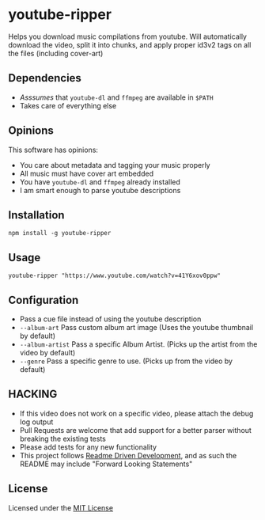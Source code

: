 # youtube-ripper

Helps you download music compilations from youtube.
Will automatically download the video, split it into chunks,
and apply proper id3v2 tags on all the files (including cover-art)

## Dependencies

- _Asssumes_ that `youtube-dl` and `ffmpeg` are available in `$PATH`
- Takes care of everything else

## Opinions

This software has opinions:

- You care about metadata and tagging your music properly
- All music must have cover art embedded
- You have `youtube-dl`  and `ffmpeg` already installed
- I am smart enough to parse youtube descriptions

## Installation

    npm install -g youtube-ripper

## Usage

    youtube-ripper "https://www.youtube.com/watch?v=41Y6xov0ppw"

## Configuration

- Pass a cue file instead of using the youtube description
- `--album-art` Pass custom album art image (Uses the youtube thumbnail by default)
- `--album-artist` Pass a specific Album Artist. (Picks up the artist from the video by default)
- `--genre` Pass a specific genre to use. (Picks up from the video by default)

## HACKING

- If this video does not work on a specific video, please attach the debug log output
- Pull Requests are welcome that add support for a better parser without breaking the existing tests
- Please add tests for any new functionality
- This project follows [Readme Driven Development][rdd], and as such the README may include "Forward Looking Statements"

## License

Licensed under the [MIT License][mit]

[mit]: https://nemo.mit-license.org/
[rdd]: http://tom.preston-werner.com/2010/08/23/readme-driven-development.html
